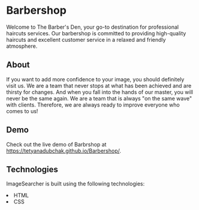 # Barbershop
Welcome to The Barber's Den, your go-to destination for professional haircuts services. Our barbershop is committed to providing high-quality haircuts and excellent customer service in a relaxed and friendly atmosphere.
 
## About
If you want to add more confidence to your image, you should definitely visit us.
We are a team that never stops at what has been achieved and are thirsty for changes. And when you fall into the hands of our master, you will never be the same again. We are a team that is always "on the same wave" with clients. Therefore, we are always ready to improve everyone who comes to us!

## Demo
Check out the live demo of Barbrshop at https://tetyanadubchak.github.io/Barbershop/.

## Technologies
ImageSearcher is built using the following technologies:
<li>HTML</li>
<li>CSS</li>
